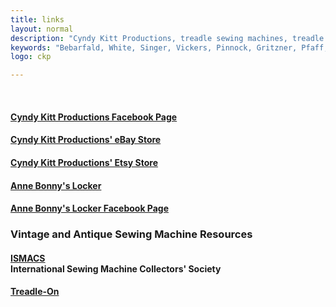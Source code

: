 ```yaml
---
title: links
layout: normal
description: "Cyndy Kitt Productions, treadle sewing machines, treadle sewing machine parts, sewing machine parts, vintage treadle sewing machines, reproduction sewing machine manuals, sewing machine manual, sewing, clothing, accessories, costume, bags, eco friendly, green machine, craft, treadle, design, eco sewing, sustainable craft"
keywords: "Bebarfald, White, Singer, Vickers, Pinnock, Gritzner, Pfaff, treadle sewing machine, vintage sewing machine, sewing machine manual, sewing"
logo: ckp

---
```

       
<div class="container">
<div class="row mt-3">
<div class="col-2">&nbsp;</div><!-- end col -->
<div class="col-8 text-center">
<h4 class="mt-2 mb-4"><a href="//www.facebook.com/CyndyKittProd" target="_new">Cyndy Kitt Productions Facebook Page</a></h4>
<h4 class="my-4"><a href="//stores.ebay.com.au/Cyndy-Kitt-Productions">Cyndy Kitt Productions' eBay Store</a></h4>
<h4 class="my-4"><a href="//www.cyndykitt.etsy.com" target="_new">Cyndy Kitt Productions' Etsy Store</a></h4> 
<h4 class="my-4"><a href="//www.annebonnyslocker.com.au" target="_new">Anne Bonny's Locker</a></h4>
<h4 class="my-4"><a href="//www.facebook.com/AnneBonnysLocker" target="_new">Anne Bonny's Locker Facebook Page</a></h4>
<h3 class="my-4">Vintage and Antique Sewing Machine Resources</h3>
<h4 class="my-4"><a href="//www.ismacs.net/">ISMACS</a><br> International Sewing Machine Collectors' Society</h4>
<h4 class="my-4"><a href="//www.treadleon.net/">Treadle-On</a></h4>
</div><!-- end col -->
<div class="col-2">&nbsp;</div>
</div><!-- end row -->
</div><!-- end of container -->

